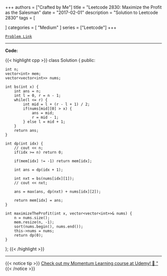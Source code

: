 
+++
authors = ["Crafted by Me"]
title = "Leetcode 2830: Maximize the Profit as the Salesman"
date = "2017-02-01"
description = "Solution to Leetcode 2830"
tags = [
    
]
categories = [
    "Medium"
]
series = ["Leetcode"]
+++



[`Problem Link`](https://leetcode.com/problems/maximize-the-profit-as-the-salesman/description/)

---

**Code:**

{{< highlight cpp >}}
class Solution {
public:
    
    int n;
    vector<int> mem;
    vector<vector<int>> nums;
    
    int bs(int x) {
        int ans = n;
        int l = 0, r = n - 1;
        while(l <= r) {
            int mid = l + (r - l + 1) / 2;
            if(nums[mid][0] > x) {
                ans = mid;
                r = mid - 1;
            } else l = mid + 1;
        }
        return ans;
    }
    
    int dp(int idx) {
        // cout << n;
        if(idx >= n) return 0;
        
        if(mem[idx] != -1) return mem[idx];
        
        int ans = dp(idx + 1);
        
        int nxt = bs(nums[idx][1]);
        // cout << nxt;

        ans = max(ans, dp(nxt) + nums[idx][2]);
        
        return mem[idx] = ans;
    }
    
    int maximizeTheProfit(int x, vector<vector<int>>& nums) {
        n = nums.size();
        mem.resize(n, -1);
        sort(nums.begin(), nums.end());
        this->nums = nums;
        return dp(0);
    }
};
{{< /highlight >}}


---


{{< notice tip >}}
[Check out my Momentum Learning course at Udemy! 🚀 "](https://www.udemy.com/course/blind-75-the-data-structures-and-algorithms-essentials/)
{{< /notice >}}


